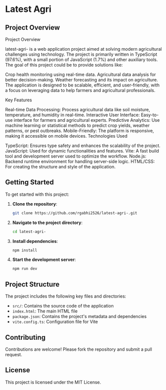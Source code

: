 
# Latest Agri

## Project Overview
Project Overview

latest-agri- is a web application project aimed at solving modern agricultural challenges using technology. The project is primarily written in TypeScript (97.6%), with a small portion of JavaScript (1.7%) and other auxiliary tools. The goal of this project could be to provide solutions like:

Crop health monitoring using real-time data.
Agricultural data analysis for better decision-making.
Weather forecasting and its impact on agriculture.
The application is designed to be scalable, efficient, and user-friendly, with a focus on leveraging data to help farmers and agricultural professionals.

Key Features

Real-time Data Processing: Process agricultural data like soil moisture, temperature, and humidity in real-time.
Interactive User Interface: Easy-to-use interface for farmers and agricultural experts.
Predictive Analytics: Use machine learning or statistical methods to predict crop yields, weather patterns, or pest outbreaks.
Mobile-Friendly: The platform is responsive, making it accessible on mobile devices.
Technologies Used

TypeScript: Ensures type safety and enhances the scalability of the project.
JavaScript: Used for dynamic functionalities and features.
Vite: A fast build tool and development server used to optimize the workflow.
Node.js: Backend runtime environment for handling server-side logic.
HTML/CSS: For creating the structure and style of the application.


## Getting Started
To get started with this project:

1. **Clone the repository**:
   ```bash
   git clone https://github.com/rgabhi2526/latest-agri-.git
   ```

2. **Navigate to the project directory**:
   ```bash
   cd latest-agri-
   ```

3. **Install dependencies**:
   ```bash
   npm install
   ```

4. **Start the development server**:
   ```bash
   npm run dev
   ```

## Project Structure
The project includes the following key files and directories:

* `src/`: Contains the source code of the application
* `index.html`: The main HTML file
* `package.json`: Contains the project's metadata and dependencies
* `vite.config.ts`: Configuration file for Vite

## Contributing
Contributions are welcome! Please fork the repository and submit a pull request.

## License
This project is licensed under the MIT License.
